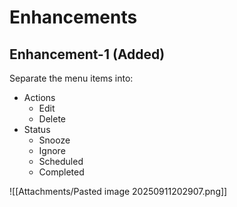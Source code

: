 # Enhancements
## Enhancement-1 (Added)

Separate the menu items into:

- Actions
    - Edit
    - Delete
- Status
    - Snooze
    - Ignore
    - Scheduled
    - Completed

![[Attachments/Pasted image 20250911202907.png]]
